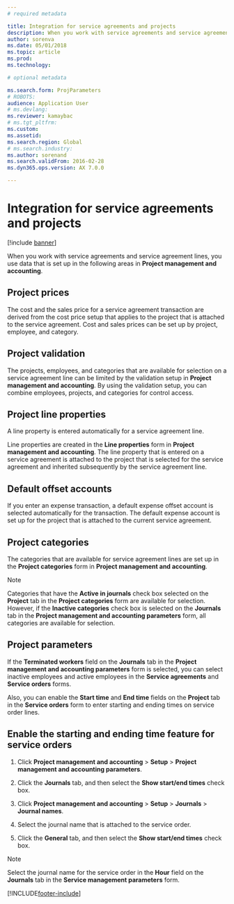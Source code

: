 ```yaml
---
# required metadata

title: Integration for service agreements and projects 
description: When you work with service agreements and service agreement lines, you use data that is set up in the areas in Project management and accounting.
author: sorenva
ms.date: 05/01/2018
ms.topic: article
ms.prod: 
ms.technology: 

# optional metadata

ms.search.form: ProjParameters
# ROBOTS: 
audience: Application User
# ms.devlang: 
ms.reviewer: kamaybac
# ms.tgt_pltfrm: 
ms.custom: 
ms.assetid: 
ms.search.region: Global
# ms.search.industry: 
ms.author: sorenand
ms.search.validFrom: 2016-02-28
ms.dyn365.ops.version: AX 7.0.0

---
```


# Integration for service agreements and projects 

[!include [banner](../includes/banner.md)]


When you work with service agreements and service agreement lines, you use data that is set up in the following areas in **Project management and accounting**.

## Project prices

The cost and the sales price for a service agreement transaction are derived from the cost price setup that applies to the project that is attached to the service agreement. Cost and sales prices can be set up by project, employee, and category. 

## Project validation

The projects, employees, and categories that are available for selection on a service agreement line can be limited by the validation setup in **Project management and accounting**. By using the validation setup, you can combine employees, projects, and categories for control access. 

## Project line properties

A line property is entered automatically for a service agreement line.

Line properties are created in the **Line properties** form in **Project management and accounting**. The line property that is entered on a service agreement is attached to the project that is selected for the service agreement and inherited subsequently by the service agreement line. 

## Default offset accounts

If you enter an expense transaction, a default expense offset account is selected automatically for the transaction. The default expense account is set up for the project that is attached to the current service agreement.

## Project categories

The categories that are available for service agreement lines are set up in the **Project categories** form in **Project management and accounting**. 

> [!NOTE]
> <P>Categories that have the <STRONG>Active in journals</STRONG> check box selected on the <STRONG>Project</STRONG> tab in the <STRONG>Project categories</STRONG> form are available for selection. However, if the <STRONG>Inactive categories</STRONG> check box is selected on the <STRONG>Journals</STRONG> tab in the <STRONG>Project management and accounting parameters</STRONG> form, all categories are available for selection.</P>

## Project parameters

If the **Terminated workers** field on the **Journals** tab in the **Project management and accounting parameters** form is selected, you can select inactive employees and active employees in the **Service agreements** and **Service orders** forms.

Also, you can enable the **Start time** and **End time** fields on the **Project** tab in the **Service orders** form to enter starting and ending times on service order lines.

## Enable the starting and ending time feature for service orders

1.  Click **Project management and accounting** \> **Setup** \> **Project management and accounting parameters**.

2.  Click the **Journals** tab, and then select the **Show start/end times** check box.

3.  Click **Project management and accounting** \> **Setup** \> **Journals** \> **Journal names**.

4.  Select the journal name that is attached to the service order.

5.  Click the **General** tab, and then select the **Show start/end times** check box.


> [!NOTE]
> <P>Select the journal name for the service order in the <STRONG>Hour</STRONG> field on the <STRONG>Journals</STRONG> tab in the <STRONG>Service management parameters</STRONG> form.</P>







[!INCLUDE[footer-include](../../includes/footer-banner.md)]